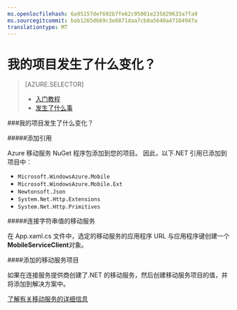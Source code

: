 ```yaml
---
ms.openlocfilehash: 6a95157def692b7fe62c95001e235829633a7fa9
ms.sourcegitcommit: bab1265d669c3e6871daa7cb8a5640a47104947a
translationtype: MT
---
```

<properties 
    pageTitle="" 
    description="描述 Visual Studio 中的 Azure 移动服务.NET 项目中发生的事情" 
    services="mobile-services" 
    documentationCenter="" 
    authors="patshea123" 
    manager="douge" 
    editor=""/>

<tags 
    ms.service="mobile-services" 
    ms.workload="mobile" 
    ms.tgt_pltfrm="NA" 
    ms.devlang="dotnet" 
    ms.topic="article" 
    ms.date="07/02/2015" 
    ms.author="patshea"/>

# 我的项目发生了什么变化？

> [AZURE.SELECTOR]
> - [入门教程](vs-mobile-services-dotnet-getting-started.md)
> - [发生了什么事](vs-mobile-services-dotnet-what-happened.md)

###我的项目发生了什么变化？

#####添加引用

Azure 移动服务 NuGet 程序包添加到您的项目。 因此，以下.NET 引用已添加到项目中︰

- `Microsoft.WindowsAzure.Mobile`
- `Microsoft.WindowsAzure.Mobile.Ext`
- `Newtonsoft.Json`
- `System.Net.Http.Extensions`
- `System.Net.Http.Primitives` 

#####连接字符串值的移动服务

在 App.xaml.cs 文件中，选定的移动服务的应用程序 URL 与应用程序键创建一个**MobileServiceClient**对象。 

####添加的移动服务项目

如果在连接服务提供商创建了.NET 的移动服务，然后创建移动服务项目的值，并将添加到解决方案中。


[了解有关移动服务的详细信息](http://azure.microsoft.com/documentation/services/mobile-services/) 
